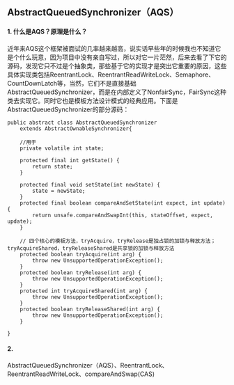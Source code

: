 ## AbstractQueuedSynchronizer（AQS）

#### 1. 什么是AQS？原理是什么？

近年来AQS这个框架被面试的几率越来越高，说实话早些年的时候我也不知道它是个什么玩意，因为项目中没有亲自写过，所以对它一片茫然，后来去看了下它的源码，发现它只不过是个抽象类，那些基于它的实现才是突出它重要的原因，这些具体实现类包括ReentrantLock、ReentrantReadWriteLock、Semaphore、CountDownLatch等，当然，它们不是直接基础AbstractQueuedSynchronizer，而是在内部定义了NonfairSync，FairSync这种类去实现它。同时它也是模板方法设计模式的经典应用。下面是AbstractQueuedSynchronizer的部分源码：


```
public abstract class AbstractQueuedSynchronizer
    extends AbstractOwnableSynchronizer{

    //用于
    private volatile int state;

    protected final int getState() {
        return state;
    }

    protected final void setState(int newState) {
        state = newState;
    }
    protected final boolean compareAndSetState(int expect, int update) {
        return unsafe.compareAndSwapInt(this, stateOffset, expect, update);
    }

    // 四个核心的模板方法，tryAcquire，tryRelease是独占锁的加锁与释放方法；tryAcquireShared，tryReleaseShared是共享锁的加锁与释放方法
    protected boolean tryAcquire(int arg) {
        throw new UnsupportedOperationException();
    }
    protected boolean tryRelease(int arg) {
        throw new UnsupportedOperationException();
    }
    protected int tryAcquireShared(int arg) {
        throw new UnsupportedOperationException();
    }
    protected boolean tryReleaseShared(int arg) {
        throw new UnsupportedOperationException();
    }
        
}

```




#### 2. 


AbstractQueuedSynchronizer（AQS）、ReentrantLock、ReentrantReadWriteLock、compareAndSwap(CAS)